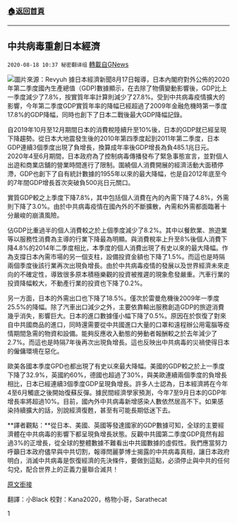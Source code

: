 ###  [:house:返回首頁](https://github.com/ourhimalayas/txt)
---

## 中共病毒重創日本經濟
`2020-08-18 10:37 秘密翻译组` [轉載自GNews](https://gnews.org/zh-hant/301852/)

![](https://s3.amazonaws.com/gnews-media-offload/wp-content/uploads/2020/08/18103043/Picture-1-60.png)圖片來源：Revyuh 
據日本經濟新聞8月17日報導，日本內閣府對外公佈的2020年第二季度國內生產總值（GDP)數據顯示，在去除了物價變動影響後，GDP比上一季度減少了7.8%，按實質年率計算則減少了27.8%。受到中共病毒疫情擴大的影響，今年第二季度GDP實質年率的降幅已經超過了2009年金融危機時第一季度17.8%的GDP降幅，同時也創下了日本二戰後最大GDP降幅記錄。

自2019年10月至12月期間日本的消費稅陸續升至10%後，日本的GDP就已經呈現下降趨勢。從日本大地震發生後的2010年第四季度起到2011年第二季度，日本GDP連續3個季度出現了負增長，換算成年率後GDP增長為負485.1兆日元。 2020年4至6月期間，日本政府為了控制病毒傳播發布了緊急事態宣言，並對個人出遊和商業店舖的營業時間進行了限制。圍繞個人消費開展的經濟活動大面積停滯，GDP也創下了自有統計數據的1955年以來的最大降幅，也是自2012年底至今的7年間GDP增長首次突破負500兆日元關口。

實質GDP較之上季度下降7.8%，其中包括個人消費在內的內需下降了4.8%，外需則下降了3.0%。由於中共病毒疫情在國內外的不斷擴散，內需和外需都面臨著十分嚴峻的崩潰風險。

佔GDP比重過半的個人消費較之於上個季度減少了8.2%。其中以餐飲業、旅遊業等以服務性消費為主導的行業下降最為明顯。與消費稅率上升至8%後個人消費下降4.8%的2014年二季度相比，本季度的個人消費出現了有史以來的最大降幅。作為支撐日本內需市場的另一個支柱，設備投資金額也下降了1.5%。而這也是時隔兩個季度後該行業再次出現負增長。由於中共病毒疫情的發展以及世界經濟未來走向的不確定性，導致很多原本積極樂觀的投資被推遲的現象愈發嚴重。汽車行業的投資降幅較大，不動產行業的投資也下降了0.2%。

另一方面，日本的外需出口也下降了18.5%。僅次於雷曼危機後2009年一季度25.5%的降幅。除了汽車出口減少之外，主要依靠輸出服務創造GDP的旅遊消費幾乎消失，影響巨大。日本的進口數據僅小幅下降了0.5%。原因在於恢復了對來自中共國商品的進口，同時還需要從中共國進口大量的口罩和遠程辦公用電腦等疫情期間急需的物資和設備。能夠反應收入動態的勞動者報酬較之於去年減少了2.7%。而這也是時隔7年後再次出現負增長。這也反映出中共病毒的災禍使得日本的僱傭環境在惡化。

歐美各國本季度GPD也都出現了有史以來最大降幅。美國的GDP較之於上一季度下降了32.9%，英國約60%，德國也超過了30%，與美歐連續兩個季度的負增長相比，日本已經連續3個季度GDP呈現負增長。許多人士認為，日本經濟將在今年4至6月觸底之後開始復蘇反彈。據民間經濟學家預測，今年7至9月日本的GDP年增長率將超過10%。目前，國內外中共病毒新增感染人數依然居高不下。如果感染持續擴大的話，別說經濟復甦，甚至有可能長期低迷下去。

**譯者觀點：**從日本、美國、英國等發達國家的GDP數據可知，全球的主要經濟體在中共病毒的影響下都呈現負增長狀態。反觀中共國第二季度GDP竟然有超過3%的正增長，從全球的整體數據不難看出中共國數據的虛假性。我們應當努力呼籲日本政府儘早與中共切割，報導閆麗夢博士揭露的中共病毒真相，讓日本政府明白，消滅中共病毒是恢復經濟的先決條件，要做到這點，必須停止與中共的任何勾兌，配合世界上的正義力量聯合滅共！

[原文銜接](https://www.nikkei.com/article/DGXMZO62699240X10C20A8MM0000/?n_cid=SNSTW001)

翻譯：小Black 
校對：Kana2020，格物小哥，Sarathecat

1

